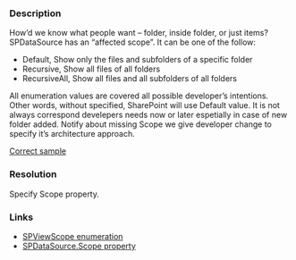 ﻿---
Title: SPDataSource.Scope is missed in page
FileName: resp516902.html
WriteFileName: resp516902.html
---

###  Description
How’d we know what people want – folder, inside folder, or just items?
SPDataSource has an “affected scope”. It can be one of the follow: 

* Default, Show only the files and subfolders of a specific folder
* Recursive, Show all files of all folders
* RecursiveAll, Show all files and all subfolders of all folders

All enumeration values are covered all possible developer’s intentions. Other words, without specified, SharePoint will use Default value. It is not always correspond develepers needs now or later espetially in case of new folder added. Notify about missing Scope we give developer change to specify it’s architecture approach.

<a href="_samples/SPDataSourceScopeDoesNotDefinedInPage-CorrectSPDataSourceScope.sample-ref">Correct sample</a>

###  Resolution
Specify Scope property.

###  Links
- [SPViewScope enumeration](https://msdn.microsoft.com/en-us/library/microsoft.sharepoint.spviewscope.aspx)
- [SPDataSource.Scope property](https://msdn.microsoft.com/EN-US/library/microsoft.sharepoint.webcontrols.spdatasource.scope.aspx)